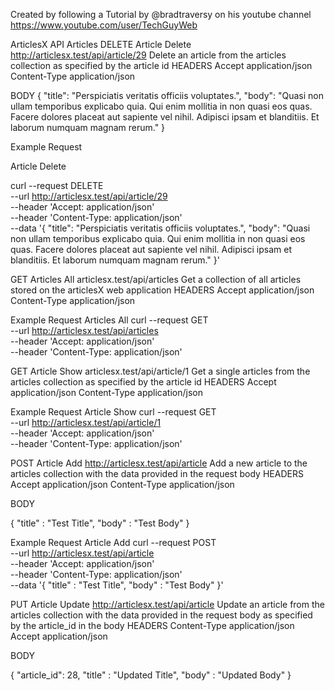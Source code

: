Created by following a Tutorial by @bradtraversy on his youtube channel https://www.youtube.com/user/TechGuyWeb

ArticlesX API
Articles
DELETE Article Delete
http://articlesx.test/api/article/29
Delete an article from the articles collection as specified by the article id
HEADERS
Accept
application/json
Content-Type
application/json

BODY
{
	"title": "Perspiciatis veritatis officiis voluptates.",
    "body": "Quasi non ullam temporibus explicabo quia. Qui enim mollitia in non quasi eos quas. Facere dolores placeat aut sapiente vel nihil. Adipisci ipsam et blanditiis. Et laborum numquam magnam rerum."
}


Example Request

Article Delete

curl --request DELETE \
  --url http://articlesx.test/api/article/29 \
  --header 'Accept: application/json' \
  --header 'Content-Type: application/json' \
  --data '{
	"title": "Perspiciatis veritatis officiis voluptates.",
    "body": "Quasi non ullam temporibus explicabo quia. Qui enim mollitia in non quasi eos quas. Facere dolores placeat aut sapiente vel nihil. Adipisci ipsam et blanditiis. Et laborum numquam magnam rerum."
}'

GET Articles All
articlesx.test/api/articles
Get a collection of all articles stored on the articlesX web application
HEADERS
Accept
application/json
Content-Type
application/json

Example Request
Articles All
curl --request GET \
  --url http://articlesx.test/api/articles \
  --header 'Accept: application/json' \
  --header 'Content-Type: application/json'

GET Article Show
articlesx.test/api/article/1
Get a single articles from the articles collection as specified by the article id
HEADERS
Accept
application/json
Content-Type
application/json


Example Request
Article Show
curl --request GET \
  --url http://articlesx.test/api/article/1 \
  --header 'Accept: application/json' \
  --header 'Content-Type: application/json'

POST Article Add
http://articlesx.test/api/article
Add a new article to the articles collection with the data provided in the request body
HEADERS
Accept
application/json
Content-Type
application/json

BODY

{
	"title" : "Test Title",
	"body" : "Test Body"
}


Example Request
Article Add
curl --request POST \
  --url http://articlesx.test/api/article \
  --header 'Accept: application/json' \
  --header 'Content-Type: application/json' \
  --data '{
	"title" : "Test Title",
	"body" : "Test Body"
}'

PUT Article Update
http://articlesx.test/api/article
Update an article from the articles collection with the data provided in the request body as specified by the article_id in the body
HEADERS
Content-Type
application/json
Accept
application/json

BODY

{
	"article_id": 28,
	"title" : "Updated Title",
	"body" : "Updated Body"
}
